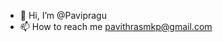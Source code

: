 - 👋 Hi, I’m @Pavipragu
- 📫 How to reach me pavithrasmkp@gmail.com

<!---
Pavipragu/Pavipragu is a ✨ special ✨ repository because its `README.md` (this file) appears on your GitHub profile.
You can click the Preview link to take a look at your changes.
--->
